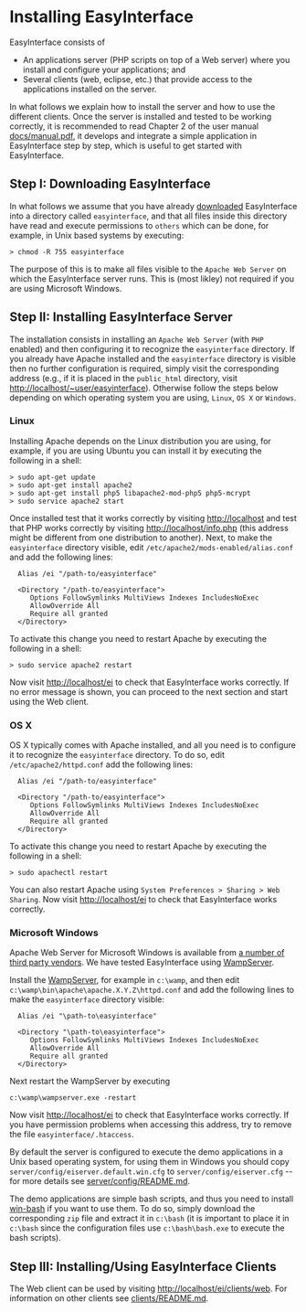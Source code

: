 # Installing EasyInterface

EasyInterface consists of 

 * An applications server (PHP scripts on top of a Web server) where you install and configure your applications; and 
 * Several clients (web, eclipse, etc.) that provide access to the applications installed on the server.

In what follows we explain how to install the server and how to use the different clients. Once the server is installed and tested to be working correctly, it is recommended to read Chapter 2 of the user manual [docs/manual.pdf](file://docs/manual.pdf), it develops and integrate a simple application in EasyInterface step by step, which is useful to get started with EasyInterface.

## Step I: Downloading EasyInterface

In what follows we assume that you have already [downloaded](http://github.com/abstools/easyinterface) EasyInterface into a directory called `easyinterface`, and that all files inside this directory have read and execute permissions to `others` which can be done, for example, in Unix based systems by executing:

	> chmod -R 755 easyinterface

The purpose of this is to make all files visible to the `Apache Web Server` on which the EasyInterface server runs. This is (most likley) not required if you are using Microsoft Windows. 

## Step II: Installing EasyInterface Server

The installation consists in installing an `Apache Web Server` (with `PHP` enabled) and then configuring it to recognize the `easyinterface` directory. If you already have Apache installed and the `easyinterface` directory is visible then no further configuration is required, simply visit the corresponding address (e.g., if it is placed in the `public_html` directory, visit [http://localhost/~user/easyinterface](http://localhost/~user/easyinterface)). Otherwise follow the steps below depending on which operating system you are using, `Linux`, `OS X` or `Windows`.


### Linux

Installing Apache depends on the Linux distribution you are using, for example, if you are using Ubuntu you can install it by executing the following in a shell:

    > sudo apt-get update
    > sudo apt-get install apache2
    > sudo apt-get install php5 libapache2-mod-php5 php5-mcrypt
    > sudo service apache2 start

Once installed test that it works correctly by visiting [http://localhost](http://localhost) and test that PHP works correctly by visiting [http://localhost/info.php](http://localhost/info.php) (this address might be different from one distribution to another). Next, to make the `easyinterface` directory visible, edit `/etc/apache2/mods-enabled/alias.conf` and add the following lines:

	  Alias /ei "/path-to/easyinterface"

	  <Directory "/path-to/easyinterface">
	     Options FollowSymlinks MultiViews Indexes IncludesNoExec
	     AllowOverride All
	     Require all granted
	  </Directory>

To activate this change you need to restart Apache by executing the following in a shell:
    
    > sudo service apache2 restart

Now visit [http://localhost/ei](http://localhost/ei) to check that EasyInterface works correctly. If no error message is shown, you can proceed to the next section and start using the Web client.

### OS X

OS X typically comes with Apache installed, and all you need is to configure it to recognize the `easyinterface` directory. To do so, edit `/etc/apache2/httpd.conf` add the following lines:

	  Alias /ei "/path-to/easyinterface"

	  <Directory "/path-to/easyinterface">
	     Options FollowSymlinks MultiViews Indexes IncludesNoExec
	     AllowOverride All
	     Require all granted
	  </Directory>

To activate this change you need to restart Apache by executing the following in a shell:
    
    > sudo apachectl restart

You can also restart Apache using `System Preferences > Sharing > Web Sharing`. Now visit [http://localhost/ei](http://localhost/ei) to check that EasyInterface works correctly.


### Microsoft Windows

Apache Web Server for Microsoft Windows is available from [a number of third party vendors](http://httpd.apache.org/docs/current/platform/windows.html#down). We have tested EasyInterface using [WampServer](http://www.wampserver.com/).

Install the [WampServer](http://www.wampserver.com/), for example in `c:\wamp`, and then edit `c:\wamp\bin\apache\apache.X.Y.Z\httpd.conf` and add the following lines to make the `easyinterface` directory visible:

	  Alias /ei "\path-to\easyinterface"

	  <Directory "\path-to\easyinterface">
	     Options FollowSymlinks MultiViews Indexes IncludesNoExec
	     AllowOverride All
	     Require all granted
	  </Directory>

Next restart the WampServer by executing

	c:\wamp\wampserver.exe -restart

Now visit [http://localhost/ei](http://localhost/ei) to check that EasyInterface works correctly. If you have permission problems when accessing this address, try to remove the file `easyinterface/.htaccess`. 

By default the server is configured to execute the demo applications in a Unix based operating system, for using them in Windows you should copy `server/config/eiserver.default.win.cfg` to `server/config/eiserver.cfg` -- for more details see [server/config/README.md](server/config/README.md). 

The demo applications are simple bash scripts, and thus you need to install [win-bash](http://win-bash.sourceforge.net/) if you want to use them. To do so, simply download the corresponding `zip` file and extract it in `c:\bash` (it is important to place it in `c:\bash` since the configuration files use `c:\bash\bash.exe`  to execute the bash scripts).


## Step III: Installing/Using EasyInterface Clients

The Web client can be used by visiting [http://localhost/ei/clients/web](http://localhost/ei/clients/web). For information on other clients see [clients/README.md](clients/README.md).
